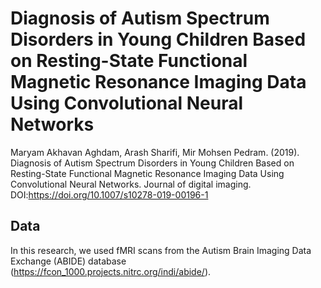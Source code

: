 # Diagnosis of Autism Spectrum Disorders in Young Children Based on Resting-State Functional Magnetic Resonance Imaging Data Using Convolutional Neural Networks
Maryam Akhavan Aghdam, Arash Sharifi, Mir Mohsen Pedram. (2019). Diagnosis of Autism Spectrum Disorders in Young Children Based on Resting-State Functional Magnetic Resonance Imaging Data Using Convolutional Neural Networks. Journal of digital imaging. DOI:https://doi.org/10.1007/s10278-019-00196-1
## Data
In this research, we used fMRI scans from the Autism Brain Imaging Data Exchange (ABIDE) database (https://fcon_1000.projects.nitrc.org/indi/abide/).
